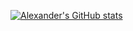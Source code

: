 [![Alexander's GitHub stats](https://github-readme-stats.vercel.app/api?username=alexander-soare&hide_rank=true)](https://github.com/anuraghazra/github-readme-stats)
